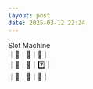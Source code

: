 ```yaml
---
layout: post
date: 2025-03-12 22:24
---
```


Slot Machine<br />
｜🍇｜🏴｜🍇｜<br />
｜🏴｜🍇｜7️⃣｜<br />
｜🍒｜🍒｜🏴｜<br />


